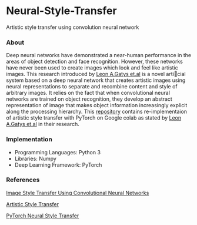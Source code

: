 # Neural-Style-Transfer
Artistic style transfer using convolution neural network

### About

Deep neural networks have demonstrated a near-human performance in the areas of object detection
and face recognition. However, these networks have never been used to create images which look and
feel like artistic images. This research introduced by [Leon A.Gatys et.al](https://www.cv-foundation.org/openaccess/content_cvpr_2016/papers/Gatys_Image_Style_Transfer_CVPR_2016_paper.pdf) is a novel articial system based on a deep neural network
that creates artistic images using neural representations to separate and recombine content and style of
arbitrary images. It relies on the fact that when convolutional neural networks are trained on object
recognition, they develop an abstract representation of image that makes object information
increasingly explicit along the processing hierarchy.
This [repository](https://github.com/rishab-pdx/Neural-Style-Transfer) contains re-implementaion of artistic style transfer with PyTorch on Google colab as stated by [Leon A.Gatys et.al](https://www.cv-foundation.org/openaccess/content_cvpr_2016/papers/Gatys_Image_Style_Transfer_CVPR_2016_paper.pdf) in their research.

### Implementation

- Programming Languages: Python 3
- Libraries: Numpy
- Deep Learning Framework: PyTorch

### References

[Image Style Transfer Using Convolutional Neural Networks](https://www.cv-foundation.org/openaccess/content_cvpr_2016/papers/Gatys_Image_Style_Transfer_CVPR_2016_paper.pdf)

[Artistic Style Transfer](https://harishnarayanan.org/writing/artistic-style-transfer/)

[PyTorch Neural Style Transfer](https://pytorch.org/tutorials/advanced/neural_style_tutorial.html)
